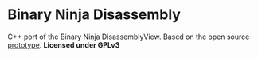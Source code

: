 # Binary Ninja Disassembly

C++ port of the Binary Ninja DisassemblyView. Based on the open source [prototype](https://github.com/Vector35/deprecated-binaryninja-python). **Licensed under GPLv3**
